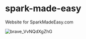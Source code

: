 # spark-made-easy
 Website for SparkMadeEasy.com

![brave_VvNQdXgZhG](https://github.com/zchtsk/spark-made-easy/assets/109352381/29756780-91d0-4b2e-8902-24e41185b703)

